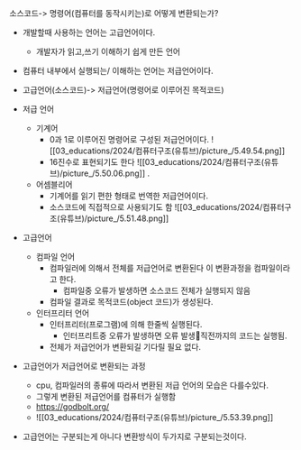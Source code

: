 소스코드-> 명령어(컴퓨터를 동작시키는)로 어떻게 변환되는가?
- 개발할때 사용하는 언어는 고급언어이다.
	- 개발자가 읽고,쓰기 이해하기 쉽게 만든 언어
- 컴퓨터 내부에서 실행되는/ 이해하는 언어는 저급언어이다.
- 고급언어(소스코드)-> 저급언어(명령어로 이루어진 목적코드)

- 저급 언어
	- 기계어
		- 0과 1로 이루어진 명령어로 구성된 저급언어이다.
			![[03_educations/2024/컴퓨터구조(유튜브)/picture_/5.49.54.png]]
		- 16진수로 표현되기도 한다
			![[03_educations/2024/컴퓨터구조(유튜브)/picture_/5.50.06.png]]
			.
	- 어셈블리어
		- 기계어를 읽기 편한 형태로 번역한 저급언어이다.
		- 소스코드에 직접적으로 사용되기도 함
			 ![[03_educations/2024/컴퓨터구조(유튜브)/picture_/5.51.48.png]]
	

- 고급언어
	- 컴파일 언어
		- 컴파일러에 의해서 전체를 저급언어로 변환된다 이 변환과정을 컴파일이라고 한다.
			- 컴파일중 오류가 발생하면 소스코드 전체가 실행되지 않음
		- 컴파일 결과로 목적코드(object 코드)가 생성된다.
	- 인터프리터 언어
		 - 인터프리터(프로그램)에 의해 한줄씩 실행된다.
			 - 인터프리트중 오류가 발생하면 오류 발생직전까지의 코드는 실행됨.
		 - 전체가 저급언어가 변환되길 기다릴 필요 없다.
- 고급언어가 저급언어로 변환되는 과정
	- cpu, 컴파일러의 종류에 따라서 변환된 저급 언어의 모습은 다를수있다.
	- 그렇게 변환된 저급언어를 컴퓨터가 실행함
	-  https://godbolt.org/
	- ![[03_educations/2024/컴퓨터구조(유튜브)/picture_/5.53.39.png]]
- 고급언어는 구분되는게 아니다 변환방식이 두가지로 구분되는것이다.